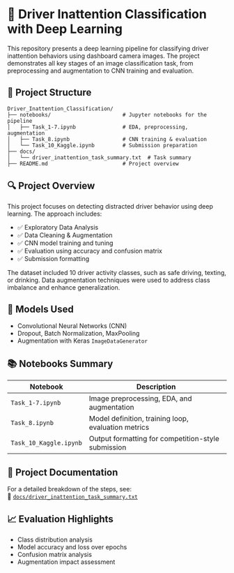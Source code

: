 # 🧠 Driver Inattention Classification with Deep Learning

This repository presents a deep learning pipeline for classifying driver inattention behaviors using dashboard camera images. The project demonstrates all key stages of an image classification task, from preprocessing and augmentation to CNN training and evaluation.

## 📂 Project Structure

```
Driver_Inattention_Classification/
├── notebooks/                       # Jupyter notebooks for the pipeline
│   ├── Task_1-7.ipynb               # EDA, preprocessing, augmentation
│   ├── Task_8.ipynb                 # CNN training & evaluation
│   └── Task_10_Kaggle.ipynb         # Submission preparation
├── docs/
│   └── driver_inattention_task_summary.txt  # Task summary
├── README.md                        # Project overview
```

## 🔍 Project Overview

This project focuses on detecting distracted driver behavior using deep learning. The approach includes:

- ✅ Exploratory Data Analysis  
- ✅ Data Cleaning & Augmentation  
- ✅ CNN model training and tuning  
- ✅ Evaluation using accuracy and confusion matrix  
- ✅ Submission formatting

The dataset included 10 driver activity classes, such as safe driving, texting, or drinking. Data augmentation techniques were used to address class imbalance and enhance generalization.

## 🧠 Models Used

- Convolutional Neural Networks (CNN)
- Dropout, Batch Normalization, MaxPooling
- Augmentation with Keras `ImageDataGenerator`

## 📚 Notebooks Summary

| Notebook            | Description                                         |
|---------------------|-----------------------------------------------------|
| `Task_1-7.ipynb`     | Image preprocessing, EDA, and augmentation          |
| `Task_8.ipynb`       | Model definition, training loop, evaluation metrics|
| `Task_10_Kaggle.ipynb` | Output formatting for competition-style submission |

## 📑 Project Documentation

For a detailed breakdown of the steps, see:  
📄 [`docs/driver_inattention_task_summary.txt`](docs/driver_inattention_task_summary.txt)

## 📈 Evaluation Highlights

- Class distribution analysis  
- Model accuracy and loss over epochs  
- Confusion matrix analysis  
- Augmentation impact assessment
